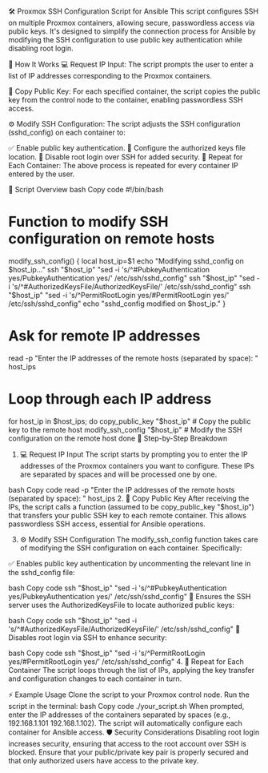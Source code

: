 🛠️ Proxmox SSH Configuration Script for Ansible
This script configures SSH on multiple Proxmox containers, allowing secure, passwordless access via public keys. It's designed to simplify the connection process for Ansible by modifying the SSH configuration to use public key authentication while disabling root login.

📝 How It Works
💻 Request IP Input: The script prompts the user to enter a list of IP addresses corresponding to the Proxmox containers.

🔐 Copy Public Key: For each specified container, the script copies the public key from the control node to the container, enabling passwordless SSH access.

⚙️ Modify SSH Configuration: The script adjusts the SSH configuration (sshd_config) on each container to:

✅ Enable public key authentication.
📂 Configure the authorized keys file location.
🚫 Disable root login over SSH for added security.
🔄 Repeat for Each Container: The above process is repeated for every container IP entered by the user.

📜 Script Overview
bash
Copy code
#!/bin/bash

# Function to modify SSH configuration on remote hosts
modify_ssh_config() {
    local host_ip=$1
    echo "Modifying sshd_config on $host_ip..."
    ssh "$host_ip" "sed -i 's/^#PubkeyAuthentication yes/PubkeyAuthentication yes/' /etc/ssh/sshd_config"
    ssh "$host_ip" "sed -i 's/^#AuthorizedKeysFile/AuthorizedKeysFile/' /etc/ssh/sshd_config"
    ssh "$host_ip" "sed -i 's/^PermitRootLogin yes/#PermitRootLogin yes/' /etc/ssh/sshd_config"
    echo "sshd_config modified on $host_ip."
}

# Ask for remote IP addresses
read -p "Enter the IP addresses of the remote hosts (separated by space): " host_ips

# Loop through each IP address
for host_ip in $host_ips; do
    copy_public_key "$host_ip"  # Copy the public key to the remote host
    modify_ssh_config "$host_ip"  # Modify the SSH configuration on the remote host
done
🚀 Step-by-Step Breakdown
1. 💻 Request IP Input
The script starts by prompting you to enter the IP addresses of the Proxmox containers you want to configure. These IPs are separated by spaces and will be processed one by one.

bash
Copy code
read -p "Enter the IP addresses of the remote hosts (separated by space): " host_ips
2. 🔐 Copy Public Key
After receiving the IPs, the script calls a function (assumed to be copy_public_key "$host_ip") that transfers your public SSH key to each remote container. This allows passwordless SSH access, essential for Ansible operations.

3. ⚙️ Modify SSH Configuration
The modify_ssh_config function takes care of modifying the SSH configuration on each container. Specifically:

✅ Enables public key authentication by uncommenting the relevant line in the sshd_config file:

bash
Copy code
ssh "$host_ip" "sed -i 's/^#PubkeyAuthentication yes/PubkeyAuthentication yes/' /etc/ssh/sshd_config"
📂 Ensures the SSH server uses the AuthorizedKeysFile to locate authorized public keys:

bash
Copy code
ssh "$host_ip" "sed -i 's/^#AuthorizedKeysFile/AuthorizedKeysFile/' /etc/ssh/sshd_config"
🚫 Disables root login via SSH to enhance security:

bash
Copy code
ssh "$host_ip" "sed -i 's/^PermitRootLogin yes/#PermitRootLogin yes/' /etc/ssh/sshd_config"
4. 🔄 Repeat for Each Container
The script loops through the list of IPs, applying the key transfer and configuration changes to each container in turn.

⚡ Example Usage
Clone the script to your Proxmox control node.
Run the script in the terminal:
bash
Copy code
./your_script.sh
When prompted, enter the IP addresses of the containers separated by spaces (e.g., 192.168.1.101 192.168.1.102).
The script will automatically configure each container for Ansible access.
🛡️ Security Considerations
Disabling root login increases security, ensuring that access to the root account over SSH is blocked.
Ensure that your public/private key pair is properly secured and that only authorized users have access to the private key.
